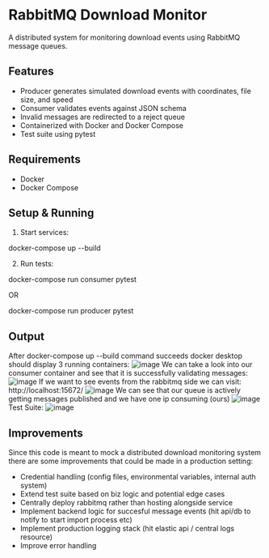# RabbitMQ Download Monitor

A distributed system for monitoring download events using RabbitMQ message queues.

## Features
- Producer generates simulated download events with coordinates, file size, and speed
- Consumer validates events against JSON schema
- Invalid messages are redirected to a reject queue
- Containerized with Docker and Docker Compose
- Test suite using pytest

## Requirements
- Docker
- Docker Compose

## Setup & Running
1. Start services:

docker-compose up --build

2. Run tests:

docker-compose run consumer pytest

OR

docker-compose run producer pytest

## Output
After docker-compose up --build command succeeds docker desktop should display 3 running containers:
![image](https://github.com/user-attachments/assets/4d144935-92de-46f8-85e8-0339e3684447)
We can take a look into our consumer container and see that it is successfully validating messages:
![image](https://github.com/user-attachments/assets/13dcb9c9-266c-41fa-ba10-77a307f96977)
If we want to see events from the rabbitmq side we can visit: http://localhost:15672/
![image](https://github.com/user-attachments/assets/8aff9201-19d4-41ef-b1a5-48a7d0f4db5a)
We can see that our queue is actively getting messages published and we have one ip consuming (ours)
![image](https://github.com/user-attachments/assets/aee8a5a5-cc54-41ab-aab2-67f5164913cf)
Test Suite:
![image](https://github.com/user-attachments/assets/34731c62-7a5d-4ec4-a26e-af18c6e7bcca)

## Improvements
Since this code is meant to mock a distributed download monitoring system there are some improvements that could be made in a production setting:

- Credential handling (config files, environmental variables, internal auth system)
- Extend test suite based on biz logic and potential edge cases
- Centrally deploy rabbitmq rather than hosting alongside service
- Implement backend logic for succesful message events (hit api/db to notify to start import process etc)
- Implement production logging stack (hit elastic api / central logs resource)
- Improve error handling 




